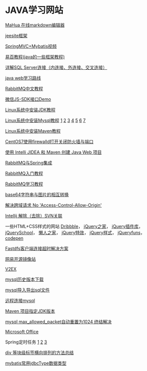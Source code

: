 # JAVA学习网站 #

[MaHua 在线markdown编辑器](http://mahua.jser.me/)

[jeesite框架](http://www.jeesite.com/)

[SpringMVC+Mybatis视频](http://www.icoolxue.com/album/show/216/)

[易百教程(java的一些框架教程)](http://www.yiibai.com/mybatis/mybatis_choose.html)

[详解SQL Server连接（内连接、外连接、交叉连接）](http://blog.csdn.net/jiuqiyuliang/article/details/10474221)

[java web学习路线](https://my.oschina.net/kun123/blog/917003)

[RabbitMQ中文教程](http://www.cnblogs.com/LipeiNet/p/5973061.html)

[微信JS-SDK接口Demo](http://qydev.weixin.qq.com/wiki/index.php?title=%E5%BE%AE%E4%BF%A1JS-SDK%E6%8E%A5%E5%8F%A3)

[Linux系统中安装JDK教程](https://www.cnblogs.com/h--d/p/5071643.html)

[Linux系统中安装Mysql教程](https://www.cnblogs.com/lunatic-cto/p/6123490.html)
[1](http://www.jb51.net/article/91754.htm)
[2](http://blog.csdn.net/coroutines/article/details/7715621)
[3](http://www.jb51.net/article/108752.htm)
[4](http://blog.sina.com.cn/s/blog_694864e60102vaij.html)
[5](http://blog.csdn.net/songmao3145/article/details/77676402)
[6](https://www.cnblogs.com/java-wgm/p/6264767.html)
[7](http://blog.csdn.net/my2010sam/article/details/18664443)

[Linux系统中安装Maven教程](http://blog.csdn.net/jay_1989/article/details/52710189)

[CentOS7使用firewalld打开关闭防火墙与端口](https://www.cnblogs.com/moxiaoan/p/5683743.html)

[使用 Intelli JIDEA 和 Maven 创建 Java Web 项目](http://blog.csdn.net/myarrow/article/details/50824793)

[RabbitMQ与Spring集成](http://blog.csdn.net/JaCman/article/details/50261915)

[RabbitMQ入门教程](http://blog.csdn.net/column/details/18247.html)

[RabbitMQ学习教程](http://blog.csdn.net/column/details/slimina-rabbitmq.html)

[base64字符串与图片的相互转换](http://blog.csdn.net/qq20004604/article/details/72824147)

[解决跨域请求 No 'Access-Control-Allow-Origin'](http://www.jsjtt.com/java/JavaWebkaifa/130.html)

[Intellij 解除（去除）SVN关联](blog.csdn.net/wo541075754/article/details/49659597)

一些HTML+CSS样式的网站
[Dribbble](https://dribbble.com/)，
[jQuery之家](http://www.htmleaf.com/)，
[jQuery插件库](http://www.jq22.com/)，
[jQuerySchool](http://www.jq-school.com/)，
[懒人之家](http://www.lanrenzhijia.com/)，
[jQuery特效](http://www.huiyi8.com/jiaoben/)，
[jQuery样式](https://www.w3cplus.com/)，
[jQueryfuns](http://www.jqueryfuns.com/)，
[codepen](https://codepen.io/)

[Fastdfs客户端连接超时解决方案](http://blog.csdn.net/tjcyjd/article/details/50808740)

[网易开源镜像站](http://mirrors.163.com/)

[V2EX](https://www.v2ex.com/)

[mysql历史版本下载](https://downloads.mysql.com/archives/community/)

[mysql导入导出sql文件](https://www.cnblogs.com/jwlfpzj/articles/7998395.html)

[远程连接mysql](http://blog.csdn.net/a19881029/article/details/50805562)

[Maven 项目指定JDK版本](http://blog.csdn.net/maxwoods/article/details/52846930)

[mysql max_allowed_packet自动重置为1024 终结解决](https://www.cnblogs.com/qdpurple/p/5742059.html)

[Microsoft Office](http://t.cn/R2enkTR)

Spring定时任务 [1](https://www.cnblogs.com/tenWood/p/8025183.html) [2](http://blog.csdn.net/qq_33556185/article/details/51852537) [3](http://blog.csdn.net/qq_26525215/article/details/66974880)

[div 等块级标签横向排列的方法总结](http://blog.csdn.net/zmhawk/article/details/73293366)

[mybatis常用jdbcType数据类型](https://www.cnblogs.com/henuyuxiang/p/6233377.html)
